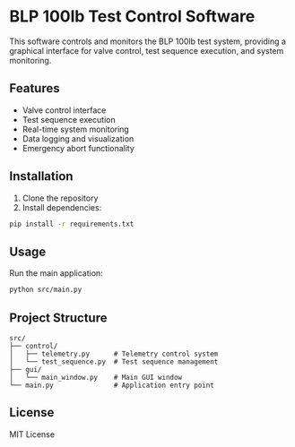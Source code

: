 # BLP 100lb Test Control Software

This software controls and monitors the BLP 100lb test system, providing a graphical interface for valve control, test sequence execution, and system monitoring.

## Features

- Valve control interface
- Test sequence execution
- Real-time system monitoring
- Data logging and visualization
- Emergency abort functionality

## Installation

1. Clone the repository
2. Install dependencies:
```bash
pip install -r requirements.txt
```

## Usage

Run the main application:
```bash
python src/main.py
```

## Project Structure

```
src/
├── control/
│   ├── telemetry.py      # Telemetry control system
│   └── test_sequence.py  # Test sequence management
├── gui/
│   └── main_window.py    # Main GUI window
└── main.py               # Application entry point
```

## License

MIT License
